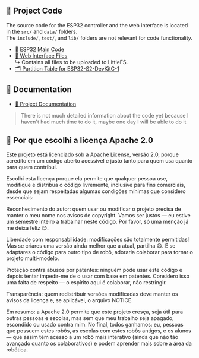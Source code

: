 ## 🔧 Project Code

The source code for the ESP32 controller and the web interface is located in the `src/` and `data/` folders.  
The `include/`, `test/`, and `lib/` folders are not relevant for code functionality.

- [📁 ESP32 Main Code](src/)
- [📁 Web Interface Files](data/)  
  ↳ Contains all files to be uploaded to LittleFS.
- [🗂️ Partition Table for ESP32-S2-DevKitC-1](partitions.csv)

## 📄 Documentation

- [📁 Project Documentation](docs/)
> There is not much detailed information about the code yet because I haven't had much time to do it, maybe one day I will be able to do it

## 📜 Por que escolhi a licença Apache 2.0
Este projeto está licenciado sob a Apache License, versão 2.0, porque acredito em um código aberto acessível e justo tanto para quem usa quanto para quem contribui.

Escolhi esta licença porque ela permite que qualquer pessoa use, modifique e distribua o código livremente, inclusive para fins comerciais, desde que sejam respeitadas algumas condições mínimas que considero essenciais:

Reconhecimento do autor: quem usar ou modificar o projeto precisa de manter o meu nome nos avisos de copyright. Vamos ser justos — eu estive um semestre inteiro a trabalhar neste código. Por favor, só uma menção já me deixa feliz 😊.

Liberdade com responsabilidade: modificações são totalmente permitidas! Mas se criares uma versão ainda melhor que a atual, partilha 😄. E se adaptares o código para outro tipo de robô, adoraria colaborar para tornar o projeto multi-modelo.

Proteção contra abusos por patentes: ninguém pode usar este código e depois tentar impedir-me de o usar com base em patentes. Considero isso uma falta de respeito — o espírito aqui é colaborar, não restringir.

Transparência: quem redistribuir versões modificadas deve manter os avisos da licença e, se aplicável, o arquivo NOTICE.

Em resumo: a Apache 2.0 permite que este projeto cresça, seja útil para outras pessoas e escolas, mas sem que meu trabalho seja apagado, escondido ou usado contra mim.
No final, todos ganhamos: eu, pessoas que possuem estes robôs, as escolas com estes robôs antigos, e os alunos — que assim têm acesso a um robô mais interativo (ainda que não tão avançado quanto os colaborativos) e podem aprender mais sobre a área da robótica.
